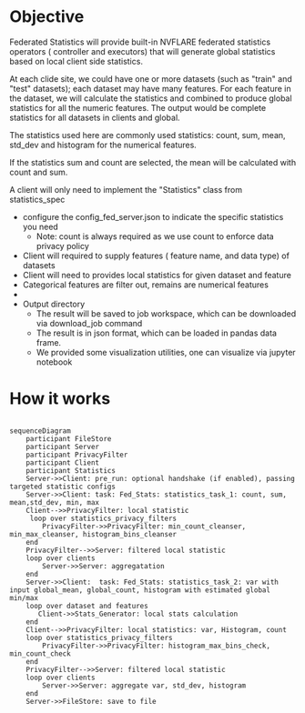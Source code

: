# Objective
Federated Statistics will provide built-in NVFLARE federated statistics operators ( controller and executors) that 
will generate global statistics based on local client side statistics.

At each clide site, we could have one or more datasets (such as "train" and "test" datasets); each dataset may have many 
features. For each feature in the dataset, we will calculate the statistics and combined to produce 
global statistics for all the numeric features. The output would be complete statistics for all datasets in clients and global.    

The statistics used here are commonly used statistics: count, sum, mean, std_dev and histogram for the numerical features. 

If the statistics sum and count are selected, the mean will be calculated with count and sum. 

A client will only need to implement the "Statistics" class from statistics_spec 

* configure the config_fed_server.json to indicate the specific statistics you need
  * Note: count is always required as we use count to enforce data privacy policy
* Client will required to supply features ( feature name, and data type) of datasets 
* Client will need to provides local statistics for given dataset and feature
* Categorical features are filter out, remains are numerical features
* 
* Output directory
  * The result will be saved to job workspace, which can be downloaded via download_job command 
  * The result is in json format, which can be loaded in pandas data frame. 
  * We provided some visualization utilities, one can visualize via jupyter notebook

# How it works

```mermaid
 
sequenceDiagram
    participant FileStore
    participant Server
    participant PrivacyFilter
    participant Client
    participant Statistics
    Server->>Client: pre_run: optional handshake (if enabled), passing targeted statistic configs
    Server->>Client: task: Fed_Stats: statistics_task_1: count, sum, mean,std_dev, min, max 
    Client-->>PrivacyFilter: local statistic
     loop over statistics_privacy_filters
        PrivacyFilter->>PrivacyFilter: min_count_cleanser, min_max_cleanser, histogram_bins_cleanser
    end
    PrivacyFilter-->>Server: filtered local statistic
    loop over clients
        Server->>Server: aggregatation
    end
    Server->>Client:  task: Fed_Stats: statistics_task_2: var with input global_mean, global_count, histogram with estimated global min/max
    loop over dataset and features
       Client->>Stats_Generator: local stats calculation
    end
    Client-->>PrivacyFilter: local statistics: var, Histogram, count
    loop over statistics_privacy_filters
        PrivacyFilter->>PrivacyFilter: histogram_max_bins_check, min_count_check
    end
    PrivacyFilter-->>Server: filtered local statistic    
    loop over clients
        Server->>Server: aggregate var, std_dev, histogram
    end
    Server->>FileStore: save to file
```

```
